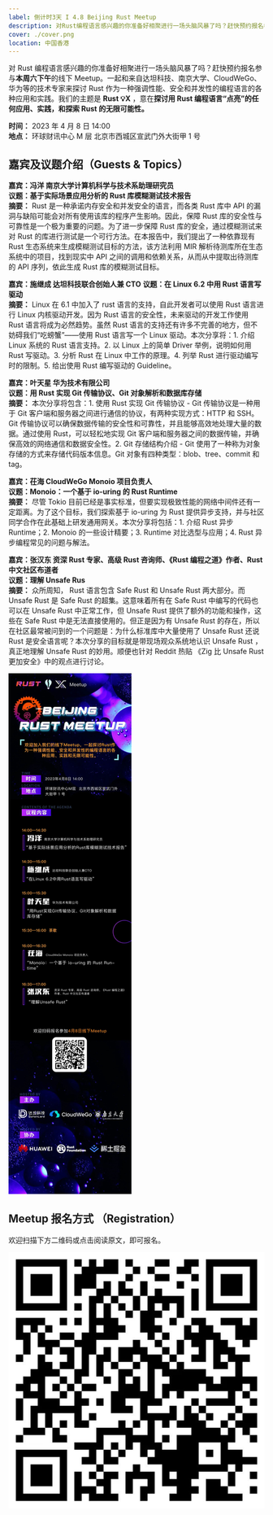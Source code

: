 ```yaml
---
label: 倒计时3天 I 4.8 Beijing Rust Meetup
description: 对Rust编程语言感兴趣的你准备好相聚进行一场头脑风暴了吗？赶快预约报名参与本周六下午的线下Meetup。一起和来自达坦科技、南京大学、CloudWeGo、华为等的技术专家来探讨Rust作为一种强调性能、安全和并发性的编程语言的各种应用和实践。我们的主题是Rust 💡X，意在探讨用Rust编程语言“点亮”的任何应用、实践，和探索Rust的无限可能性。
cover: ./cover.png
location: 中国香港
---
```


对 Rust 编程语言感兴趣的你准备好相聚进行一场头脑风暴了吗？赶快预约报名参与**本周六下午**的线下 Meetup。一起和来自达坦科技、南京大学、CloudWeGo、华为等的技术专家来探讨 Rust 作为一种强调性能、安全和并发性的编程语言的各种应用和实践。我们的主题是 **Rust 💡X** ，意在**探讨用 Rust 编程语言“点亮”的任何应用、实践，和探索 Rust 的无限可能性。**

**时间：** 2023 年 4 月 8 日 14:00  
**地点：** 环球财讯中心 M 层 北京市西城区宣武门外大街甲 1 号

## 嘉宾及议题介绍（Guests & Topics）

**嘉宾：冯洋 南京大学计算机科学与技术系助理研究员**  
**议题：基于实际场景应用分析的 Rust 库模糊测试技术报告**  
**摘要：** Rust 是一种承诺内存安全和并发安全的语言，而各类 Rust 库中 API 的漏洞与缺陷可能会对所有使用该库的程序产生影响。因此，保障 Rust 库的安全性与可靠性是一个极为重要的问题。为了进一步保障 Rust 库的安全，通过模糊测试来对 Rust 的库进行测试是一个可行方法。在本报告中，我们提出了一种依靠现有 Rust 生态系统来生成模糊测试目标的方法，该方法利用 MIR 解析待测库所在生态系统中的项目，找到现实中 API 之间的调用和依赖关系，从而从中提取出待测库的 API 序列，依此生成 Rust 库的模糊测试目标。

**嘉宾：施继成 达坦科技联合创始人兼 CTO**
**议题：在 Linux 6.2 中用 Rust 语言写驱动**  
**摘要：** Linux 在 6.1 中加入了 rust 语言的支持，自此开发者可以使用 Rust 语言进行 Linux 内核驱动开发。因为 Rust 语言的安全性，未来驱动的开发工作使用 Rust 语言将成为必然趋势。虽然 Rust 语言的支持还有许多不完善的地方，但不妨碍我们“吃螃蟹”——使用 Rust 语言写一个 Linux 驱动。本次分享将：1. 介绍 Linux 系统的 Rust 语言支持。2. 以 Linux 上的简单 Driver 举例，说明如何用 Rust 写驱动。3. 分析 Rust 在 Linux 中工作的原理。4. 列举 Rust 进行驱动编写时的限制。5. 给出使用 Rust 编写驱动的 Guideline。

**嘉宾：叶天星 华为技术有限公司**  
**议题：用 Rust 实现 Git 传输协议、Git 对象解析和数据库存储**  
**摘要：** 本次分享将包含：1. 使用 Rust 实现 Git 传输协议 - Git 传输协议是一种用于 Git 客户端和服务器之间进行通信的协议，有两种实现方式：HTTP 和 SSH。Git 传输协议可以确保数据传输的安全性和可靠性，并且能够高效地处理大量的数据。通过使用 Rust，可以轻松地实现 Git 客户端和服务器之间的数据传输，并确保高效的网络通信和数据安全性。2. Git 存储结构介绍 - Git 使用了一种称为对象存储的方式来存储代码版本信息。Git 对象有四种类型：blob、tree、commit 和 tag。

**嘉宾：茌海 CloudWeGo Monoio 项目负责人**  
**议题：Monoio：一个基于 io-uring 的 Rust Runtime**  
**摘要：** 尽管 Tokio 目前已经是事实标准，但要实现极致性能的网络中间件还有一定距离。为了这个目标，我们探索基于 io-uring 为 Rust 提供异步支持，并与社区同学合作在此基础上研发通用网关。本次分享将包括：1. 介绍 Rust 异步 Runtime；2. Monoio 的一些设计精要；3. Runtime 对比选型与应用；4. Rust 异步编程常见的问题与解法。

**嘉宾：张汉东 资深 Rust 专家、高级 Rust 咨询师、《Rust 编程之道》作者、Rust 中文社区布道者**  
**议题：理解 Unsafe Rus**  
**摘要：** 众所周知， Rust 语言包含 Safe Rust 和 Unsafe Rust 两大部分。而 Unsafe Rust 是 Safe Rust 的超集。这意味着所有在 Safe Rust 中编写的代码也可以在 Unsafe Rust 中正常工作，但 Unsafe Rust 提供了额外的功能和操作，这些在 Safe Rust 中是无法直接使用的。但正是因为有 Unsafe Rust 的存在，所以在社区最常被问到的一个问题是：为什么标准库中大量使用了 Unsafe Rust 还说 Rust 是安全语言呢？本次分享的目标就是带现场观众系统地认识 Unsafe Rust ，真正地理解 Unsafe Rust 的妙用。顺便也针对 Reddit 热贴 《Zig 比 Unsafe Rust 更加安全》中的观点进行讨论。

![图片](./image1.jpg)

## Meetup 报名方式 （Registration）

欢迎扫描下方二维码或点击阅读原文，即可报名。

![图片](./image2.jpg)
